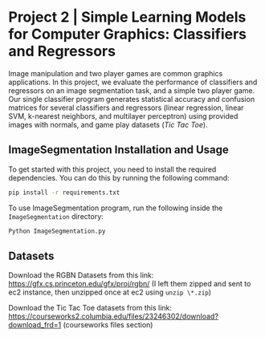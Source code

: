 # Project 2 | Simple Learning Models for Computer Graphics: Classifiers and Regressors
 Image manipulation and two player games are common graphics applications. In this project, we
 evaluate the performance of classifiers and regressors on an image segmentation task, and
 a simple two player game. Our single classifier program generates statistical accuracy and
 confusion matrices for several classifiers and regressors (linear regression, linear SVM, k-nearest
 neighbors, and multilayer perceptron) using provided images with normals, and game play datasets
 (*Tic Tac Toe*). 

## ImageSegmentation Installation and Usage

To get started with this project, you need to install the required dependencies. You can do this by running the following command:

```bash
pip install -r requirements.txt
```

To use ImageSegmentation program, run the following inside the `ImageSegmentation` directory:

```bash
Python ImageSegmentation.py
```

## Datasets 
Download the RGBN Datasets from this link: https://gfx.cs.princeton.edu/gfx/proj/rgbn/ (I left them zipped and sent to ec2 instance, then unzipped once at ec2 using ```unzip \*.zip```)

Download the Tic Tac Toe datasets from this link: https://courseworks2.columbia.edu/files/23246302/download?download_frd=1 (courseworks files section)
